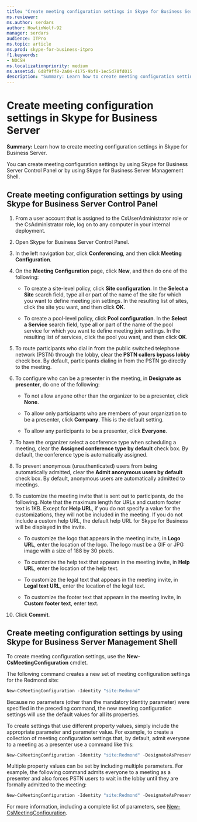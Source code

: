 ```yaml
---
title: "Create meeting configuration settings in Skype for Business Server"
ms.reviewer: 
ms.author: serdars
author: HowlinWolf-92
manager: serdars
audience: ITPro
ms.topic: article
ms.prod: skype-for-business-itpro
f1.keywords:
- NOCSH
ms.localizationpriority: medium
ms.assetid: 6d8f9ff8-2a04-4175-9bf0-1ec5d78fd015
description: "Summary: Learn how to create meeting configuration settings in Skype for Business Server."
---
```


# Create meeting configuration settings in Skype for Business Server
 
**Summary:** Learn how to create meeting configuration settings in Skype for Business Server.
  
You can create meeting configuration settings by using Skype for Business Server Control Panel or by using Skype for Business Server Management Shell.
  
## Create meeting configuration settings by using Skype for Business Server Control Panel

1. From a user account that is assigned to the CsUserAdministrator role or the CsAdministrator role, log on to any computer in your internal deployment.
    
2.  Open Skype for Business Server Control Panel.
    
3. In the left navigation bar, click **Conferencing**, and then click **Meeting Configuration**.
    
4. On the **Meeting Configuration** page, click **New**, and then do one of the following:
    
    - To create a site-level policy, click **Site configuration**. In the **Select a Site** search field, type all or part of the name of the site for which you want to define meeting join settings. In the resulting list of sites, click the site you want, and then click **OK**.
    
    - To create a pool-level policy, click **Pool configuration**. In the **Select a Service** search field, type all or part of the name of the pool service for which you want to define meeting join settings. In the resulting list of services, click the pool you want, and then click **OK**.
    
5. To route participants who dial in from the public switched telephone network (PSTN) through the lobby, clear the **PSTN callers bypass lobby** check box. By default, participants dialing in from the PSTN go directly to the meeting.
    
6. To configure who can be a presenter in the meeting, in **Designate as presenter**, do one of the following:
    
   - To not allow anyone other than the organizer to be a presenter, click **None**.
    
   - To allow only participants who are members of your organization to be a presenter, click **Company**. This is the default setting.
    
   - To allow any participants to be a presenter, click **Everyone**.
    
7. To have the organizer select a conference type when scheduling a meeting, clear the **Assigned conference type by default** check box. By default, the conference type is automatically assigned.
    
8. To prevent anonymous (unauthenticated) users from being automatically admitted, clear the **Admit anonymous users by default** check box. By default, anonymous users are automatically admitted to meetings.
    
9. To customize the meeting invite that is sent out to participants, do the following. Note that the maximum length for URLs and custom footer text is 1KB. Except for **Help URL**, if you do not specify a value for the customizations, they will not be included in the meeting. If you do not include a custom help URL, the default help URL for Skype for Business will be displayed in the invite. 
    
   - To customize the logo that appears in the meeting invite, in **Logo URL**, enter the location of the logo. The logo must be a GIF or JPG image with a size of 188 by 30 pixels. 
    
   - To customize the help text that appears in the meeting invite, in **Help URL**, enter the location of the help text.
    
   - To customize the legal text that appears in the meeting invite, in **Legal text URL**, enter the location of the legal text.
    
   - To customize the footer text that appears in the meeting invite, in **Custom footer text**, enter text.
    
10. Click **Commit**.
    
## Create meeting configuration settings by using Skype for Business Server Management Shell

To create meeting configuration settings, use the **New-CsMeetingConfiguration** cmdlet.
  
The following command creates a new set of meeting configuration settings for the Redmond site:
  
```PowerShell
New-CsMeetingConfiguration -Identity "site:Redmond"
```

Because no parameters (other than the mandatory Identity parameter) were specified in the preceding command, the new meeting configuration settings will use the default values for all its properties.
  
To create settings that use different property values, simply include the appropriate parameter and parameter value. For example, to create a collection of meeting configuration settings that, by default, admit everyone to a meeting as a presenter use a command like this:
  
```PowerShell
New-CsMeetingConfiguration -Identity "site:Redmond" -DesignateAsPresenter "Everyone"
```

Multiple property values can be set by including multiple parameters. For example, the following command admits everyone to a meeting as a presenter and also forces PSTN users to wait in the lobby until they are formally admitted to the meeting:
  
```PowerShell
New-CsMeetingConfiguration -Identity "site:Redmond" -DesignateAsPresenter "Everyone" -PSTNUCallersBypassLobby $True
```

For more information, including a complete list of parameters, see [New-CsMeetingConfiguration](/powershell/module/skype/new-csmeetingconfiguration?view=skype-ps).
